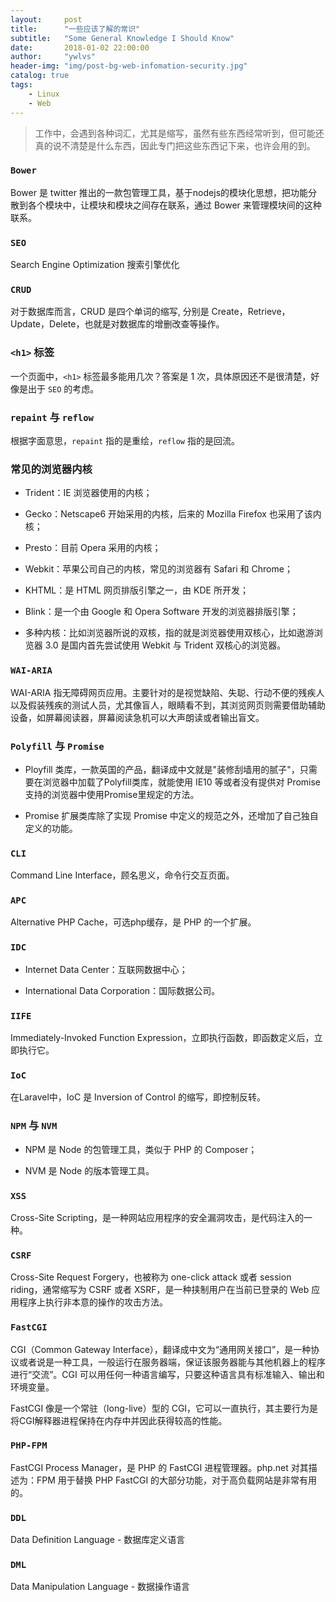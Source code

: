 ```yaml
---
layout:     post
title:      "一些应该了解的常识"
subtitle:   "Some General Knowledge I Should Know"
date:       2018-01-02 22:00:00
author:     "ywlvs"
header-img: "img/post-bg-web-infomation-security.jpg"
catalog: true
tags:
    - Linux
    - Web
---
```


>工作中，会遇到各种词汇，尤其是缩写，虽然有些东西经常听到，但可能还真的说不清楚是什么东西，因此专门把这些东西记下来，也许会用的到。

### **`Bower`**

Bower 是 twitter 推出的一款包管理工具，基于nodejs的模块化思想，把功能分散到各个模块中，让模块和模块之间存在联系，通过 Bower 来管理模块间的这种联系。

### **`SEO`**

Search Engine Optimization 搜索引擎优化

### **`CRUD`**

对于数据库而言，CRUD 是四个单词的缩写, 分别是 Create，Retrieve，Update，Delete，也就是对数据库的增删改查等操作。

### **`<h1>` 标签**

一个页面中，`<h1>` 标签最多能用几次？答案是 1 次，具体原因还不是很清楚，好像是出于 `SEO` 的考虑。

### **`repaint` 与 `reflow`**

根据字面意思，`repaint` 指的是重绘，`reflow` 指的是回流。

### **常见的浏览器内核**

+ Trident：IE 浏览器使用的内核；

+ Gecko：Netscape6 开始采用的内核，后来的 Mozilla Firefox 也采用了该内核；

+ Presto：目前 Opera 采用的内核；

+ Webkit：苹果公司自己的内核，常见的浏览器有 Safari 和 Chrome；

+ KHTML：是 HTML 网页排版引擎之一，由 KDE 所开发；

+ Blink：是一个由 Google 和 Opera Software 开发的浏览器排版引擎；

+ 多种内核：比如浏览器所说的双核，指的就是浏览器使用双核心，比如遨游浏览器 3.0 是国内首先尝试使用 Webkit 与 Trident 双核心的浏览器。

### **`WAI-ARIA`**

WAI-ARIA 指无障碍网页应用。主要针对的是视觉缺陷、失聪、行动不便的残疾人以及假装残疾的测试人员，尤其像盲人，眼睛看不到，其浏览网页则需要借助辅助设备，如屏幕阅读器，屏幕阅读急机可以大声朗读或者输出盲文。

### **`Polyfill` 与 `Promise`**

+ Ployfill 类库，一款英国的产品，翻译成中文就是"装修刮墙用的腻子"，只需要在浏览器中加载了Polyfill类库，就能使用 IE10 等或者没有提供对 Promise 支持的浏览器中使用Promise里规定的方法。

+ Promise 扩展类库除了实现 Promise 中定义的规范之外，还增加了自己独自定义的功能。

### **`CLI`**

Command Line Interface，顾名思义，命令行交互页面。

### **`APC`**

Alternative PHP Cache，可选php缓存，是 PHP 的一个扩展。

### **`IDC`**

+ Internet Data Center：互联网数据中心；

+ International Data Corporation：国际数据公司。

### **`IIFE`**

Immediately-Invoked Function Expression，立即执行函数，即函数定义后，立即执行它。

### **`IoC`**

在Laravel中，IoC 是 Inversion of Control 的缩写，即控制反转。

### **`NPM` 与 `NVM`**

+ NPM 是 Node 的包管理工具，类似于 PHP 的 Composer；

+ NVM 是 Node 的版本管理工具。

### **`XSS`**

Cross-Site Scripting，是一种网站应用程序的安全漏洞攻击，是代码注入的一种。

### **`CSRF`**

Cross-Site Request Forgery，也被称为 one-click attack 或者 session riding，通常缩写为 CSRF 或者 XSRF，是一种挟制用户在当前已登录的 Web 应用程序上执行非本意的操作的攻击方法。

### **`FastCGI`**

CGI（Common Gateway Interface），翻译成中文为“通用网关接口”，是一种协议或者说是一种工具，一般运行在服务器端，保证该服务器能与其他机器上的程序进行“交流”。CGI 可以用任何一种语言编写，只要这种语言具有标准输入、输出和环境变量。

FastCGI 像是一个常驻（long-live）型的 CGI，它可以一直执行，其主要行为是将CGI解释器进程保持在内存中并因此获得较高的性能。


### **`PHP-FPM`**

FastCGI Process Manager，是 PHP 的 FastCGI 进程管理器。php.net 对其描述为：FPM 用于替换 PHP FastCGI 的大部分功能，对于高负载网站是非常有用的。

### **`DDL`**

Data Definition Language - 数据库定义语言

### **`DML`**

Data Manipulation Language - 数据操作语言